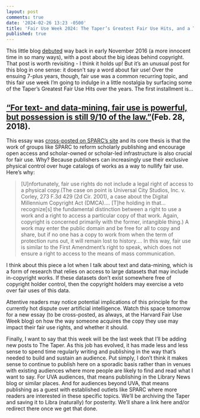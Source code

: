 ```yaml
---
layout: post
comments: true
date: '2024-02-26 13:23 -0500'
title: 'Fair Use Week 2024: The Taper’s Greatest Fair Use Hits, and a Taper Swan Song'
published: true
---
```

This little blog [debuted](http://thetaper.library.virginia.edu/2016/11/02/welcome-to-the-taper.html) way back in early November 2016 (a more innocent time in so many ways), with a post about the big ideas behind copyright. That post is worth revisiting - I think it holds up! But it’s an unusual post for this blog in one sense: it doesn’t say a word about fair use! Over the ensuing 7-plus years, though, fair use was a common recurring topic, and this fair use week I’m going to indulge in a little nostalgia by surfacing some of the Taper’s Greatest Fair Use Hits over the years. The first installment is...

## [“For text- and data-mining, fair use is powerful, but possession is still 9/10 of the law.”](http://thetaper.library.virginia.edu/2018/02/28/for-text-and-data-mining-fair-use-is-powerful-but-possession-is-still-9-10-of-the-law-sparc.html)(Feb. 28, 2018).

This essay was [cross-posted on SPARC’s site](https://sparcopen.org/news/2018/possession-is-still-9-10-of-the-law/) and its core thesis is that the work of groups like SPARC to reform scholarly publishing and encourage open access and scholar-owned or scholar-led infrastructure is also crucial for fair use. Why? Because publishers can increasingly use their exclusive physical control over huge catalogs of works as a way to nullify fair use. Here’s why:

> [U]nfortunately, fair use rights do not include a legal right of access to a physical copy.(The case on point is Universal City Studios, Inc. v. Corley, 273 F.3d 429 (2d Cir. 2001), a case about the Digital Millennium Copyright Act (DMCA).... [T]he holding in that…recognize[s] the fundamental distinction between a right to use a work and a right to access a particular copy of that work. Again, copyright is concerned primarily with the former, intangible thing.) A work may enter the public domain and be free for all to copy and share, but if no one has a copy to work from when the term of protection runs out, it will remain lost to history.… In this way, fair use is similar to the First Amendment’s right to speak, which does not ensure a right to access to the means of mass communication.

I think about this piece a lot when I talk about text and data-mining, which is a form of research that relies on access to large datasets that may include in-copyright works. If these datasets don’t exist somewhere free of copyright holder control, then the copyright holders may exercise a veto over fair uses of this data.

Attentive readers may notice potential implications of this principle for the currently hot dispute over artificial intelligence. Watch this space tomorrow for a new essay (to be cross-posted, as always, at the Harvard Fair Use Week blog) on how the way someone acquires the copy they use may impact their fair use rights, and whether it should. 

Finally, I want to say that this week will be the last week that I’ll be adding new posts to The Taper. As this job has evolved, it has made less and less sense to spend time regularly writing and publishing in the way that’s needed to build and sustain an audience. Put simply, I don’t think it makes sense to continue to publish here on a sporadic basis rather than in venues with existing audiences where more people are likely to find and read what I want to say. For UVA audiences, that means publishing in the Library News blog or similar places. And for audiences beyond UVA, that means publishing as a guest with established outlets like SPARC where more readers are interested in these specific topics. We’ll be archiving the Taper and saving it to Libra (naturally) for posterity. We’ll share a link here and/or redirect there once we get that done.
 